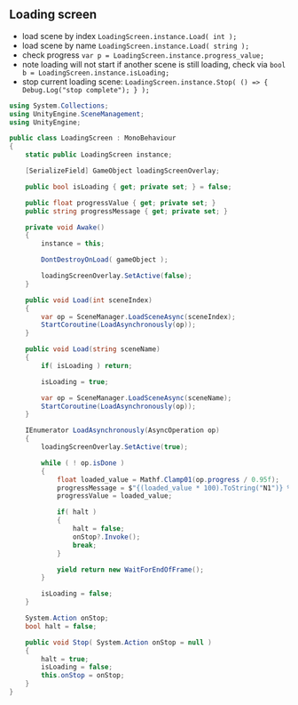 ## Loading screen 

* load scene by index `LoadingScreen.instance.Load( int );`
* load scene by name `LoadingScreen.instance.Load( string );`
* check progress `var p = LoadingScreen.instance.progress_value;`
* note loading will not start if another scene is still loading, check via `bool b = LoadingScreen.instance.isLoading;`
* stop current loading scene: `LoadingScreen.instance.Stop( () => { Debug.Log("stop complete"); } );`

```cs
using System.Collections;
using UnityEngine.SceneManagement;
using UnityEngine;

public class LoadingScreen : MonoBehaviour
{
    static public LoadingScreen instance;

    [SerializeField] GameObject loadingScreenOverlay;

    public bool isLoading { get; private set; } = false;

    public float progressValue { get; private set; }
    public string progressMessage { get; private set; }

    private void Awake()
    {
        instance = this;

        DontDestroyOnLoad( gameObject );

        loadingScreenOverlay.SetActive(false);
    }

    public void Load(int sceneIndex)
    {
        var op = SceneManager.LoadSceneAsync(sceneIndex);
        StartCoroutine(LoadAsynchronously(op));
    }

    public void Load(string sceneName)
    {
        if( isLoading ) return;

        isLoading = true;

        var op = SceneManager.LoadSceneAsync(sceneName);
        StartCoroutine(LoadAsynchronously(op));
    }

    IEnumerator LoadAsynchronously(AsyncOperation op)
    {
        loadingScreenOverlay.SetActive(true);

        while ( ! op.isDone )
        {
            float loaded_value = Mathf.Clamp01(op.progress / 0.95f);
            progressMessage = $"{(loaded_value * 100).ToString("N1")} %";
            progressValue = loaded_value;

            if( halt )
            {
                halt = false;
                onStop?.Invoke();
                break;
            }

            yield return new WaitForEndOfFrame();
        }

        isLoading = false;
    }

    System.Action onStop;
    bool halt = false;

    public void Stop( System.Action onStop = null )
    {
        halt = true;
        isLoading = false;
        this.onStop = onStop;
    }
}
```
